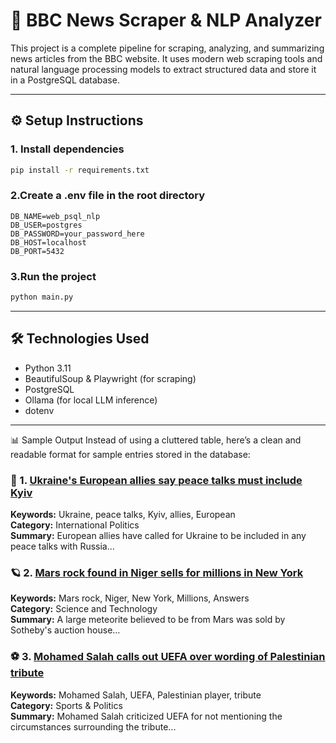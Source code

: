 # 📰 BBC News Scraper & NLP Analyzer

This project is a complete pipeline for scraping, analyzing, and summarizing news articles from the BBC website. It uses modern web scraping tools and natural language processing models to extract structured data and store it in a PostgreSQL database.

---

## ⚙️ Setup Instructions

### 1. Install dependencies

```bash
pip install -r requirements.txt
```

### 2.Create a .env file in the root directory

```env
DB_NAME=web_psql_nlp
DB_USER=postgres
DB_PASSWORD=your_password_here
DB_HOST=localhost
DB_PORT=5432
```
### 3.Run the project
```bash
python main.py
```
---
## 🛠️ Technologies Used

- Python 3.11
- BeautifulSoup & Playwright (for scraping)
- PostgreSQL
- Ollama (for local LLM inference)
- dotenv



---
📊 Sample Output
Instead of using a cluttered table, here’s a clean and readable format for sample entries stored in the database:

### 📰 1. [Ukraine's European allies say peace talks must include Kyiv](https://www.bbc.com/news/articles/c0e9py7e28xo)  
**Keywords:** Ukraine, peace talks, Kyiv, allies, European  
**Category:** International Politics  
**Summary:** European allies have called for Ukraine to be included in any peace talks with Russia...

### 🪐 2. [Mars rock found in Niger sells for millions in New York](https://www.bbc.com/news/articles/cly3q635n4no)  
**Keywords:** Mars rock, Niger, New York, Millions, Answers  
**Category:** Science and Technology  
**Summary:** A large meteorite believed to be from Mars was sold by Sotheby's auction house...

### ⚽ 3. [Mohamed Salah calls out UEFA over wording of Palestinian tribute](https://www.bbc.com/sport/football/articles/ckgl6re9922o)  
**Keywords:** Mohamed Salah, UEFA, Palestinian player, tribute  
**Category:** Sports & Politics  
**Summary:** Mohamed Salah criticized UEFA for not mentioning the circumstances surrounding the tribute...













